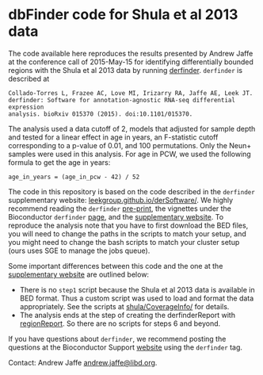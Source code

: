 dbFinder code for Shula et al 2013 data
=======================================

The code available here reproduces the results presented by Andrew Jaffe at the conference call of 2015-May-15 for identifying differentially bounded regions with the Shula et al 2013 data by running [derfinder](http://bioconductor.org/packages/derfinder/). `derfinder` is described at

    Collado-Torres L, Frazee AC, Love MI, Irizarry RA, Jaffe AE, Leek JT.
    derfinder: Software for annotation-agnostic RNA-seq differential expression
    analysis. bioRxiv 015370 (2015). doi:10.1101/015370.
    

The analysis used a data cutoff of 2, models that adjusted for sample depth and tested for a linear effect in age in years, an F-statistic cutoff corresponding to a p-value of 0.01, and 100 permutations. Only the Neun+ samples were used in this analysis. For age in PCW, we used the following formula to get the age in years:

    age_in_years = (age_in_pcw - 42) / 52

The code in this repository is based on the code described in the `derfinder` supplementary website: [leekgroup.github.io/derSoftware/](http://leekgroup.github.io/derSoftware/). We highly recommend reading the `derfinder` [pre-print](http://biorxiv.org/content/early/2015/02/19/015370), the vignettes under the Bioconductor `derfinder` [page](http://bioconductor.org/packages/derfinder/), and the [supplementary website](http://leekgroup.github.io/derSoftware/). To reproduce the analysis note that you have to first download the BED files, you will need to change the paths in the scripts to match your setup, and you might need to change the bash scripts to match your cluster setup (ours uses SGE to manage the jobs queue).

Some important differences between this code and the one at the [supplementary website](http://leekgroup.github.io/derSoftware/) are outlined below:

* There is no `step1` script because the Shula et al 2013 data is available in BED format. Thus a custom script was used to load and format the data appropriately. See the scripts at [shula/CoverageInfo/](shula/CoverageInfo) for details.
* The analysis ends at the step of creating the derfinderReport with [regionReport](http://bioconductor.org/packages/regionReport). So there are no scripts for steps 6 and beyond.

If you have questions about `derfinder`, we recommend posting the questions at the Bioconductor Support [website](https://support.bioconductor.org/) using the `derfinder` tag.

Contact: Andrew Jaffe <andrew.jaffe@libd.org>.
